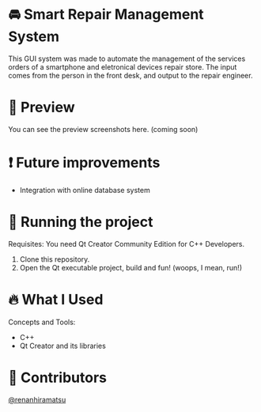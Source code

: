 # 🚘 Smart Repair Management System
This GUI system was made to automate the management of the services orders of a smartphone and eletronical devices repair store.
The input comes from the person in the front desk, and output to the repair engineer.

# 📱 Preview
You can see the preview screenshots here. (coming soon)

# ❗ Future improvements
- Integration with online database system

# 🔧 Running the project
Requisites: You need Qt Creator Community Edition for C++ Developers.
1. Clone this repository.
2. Open the Qt executable project, build and fun! (woops, I mean, run!)

# 🔥 What I Used
Concepts and Tools:
- C++
- Qt Creator and its libraries


# 👨 Contributors
[@renanhiramatsu](https://www.linkedin.com/in/renan-hiramatsu-83583216a/)
